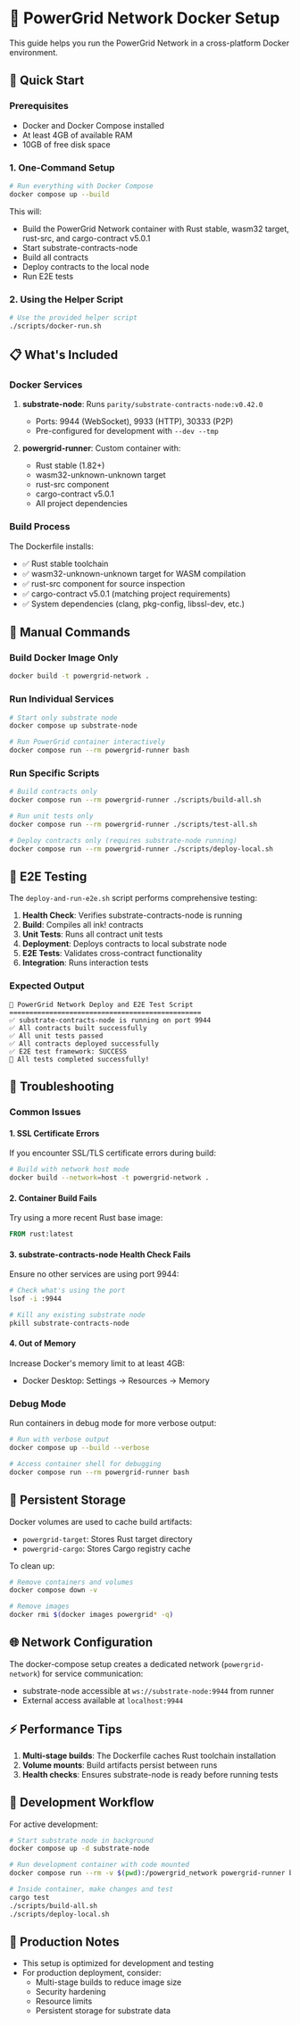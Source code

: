 # 🐳 PowerGrid Network Docker Setup

This guide helps you run the PowerGrid Network in a cross-platform Docker environment.

## 🚀 Quick Start

### Prerequisites
- Docker and Docker Compose installed
- At least 4GB of available RAM
- 10GB of free disk space

### 1. One-Command Setup
```bash
# Run everything with Docker Compose
docker compose up --build
```

This will:
- Build the PowerGrid Network container with Rust stable, wasm32 target, rust-src, and cargo-contract v5.0.1
- Start substrate-contracts-node
- Build all contracts
- Deploy contracts to the local node
- Run E2E tests

### 2. Using the Helper Script
```bash
# Use the provided helper script
./scripts/docker-run.sh
```

## 📋 What's Included

### Docker Services

1. **substrate-node**: Runs `parity/substrate-contracts-node:v0.42.0`
   - Ports: 9944 (WebSocket), 9933 (HTTP), 30333 (P2P)
   - Pre-configured for development with `--dev --tmp`

2. **powergrid-runner**: Custom container with:
   - Rust stable (1.82+)
   - wasm32-unknown-unknown target
   - rust-src component
   - cargo-contract v5.0.1
   - All project dependencies

### Build Process

The Dockerfile installs:
- ✅ Rust stable toolchain
- ✅ wasm32-unknown-unknown target for WASM compilation
- ✅ rust-src component for source inspection
- ✅ cargo-contract v5.0.1 (matching project requirements)
- ✅ System dependencies (clang, pkg-config, libssl-dev, etc.)

## 🔧 Manual Commands

### Build Docker Image Only
```bash
docker build -t powergrid-network .
```

### Run Individual Services
```bash
# Start only substrate node
docker compose up substrate-node

# Run PowerGrid container interactively
docker compose run --rm powergrid-runner bash
```

### Run Specific Scripts
```bash
# Build contracts only
docker compose run --rm powergrid-runner ./scripts/build-all.sh

# Run unit tests only
docker compose run --rm powergrid-runner ./scripts/test-all.sh

# Deploy contracts only (requires substrate-node running)
docker compose run --rm powergrid-runner ./scripts/deploy-local.sh
```

## 🧪 E2E Testing

The `deploy-and-run-e2e.sh` script performs comprehensive testing:

1. **Health Check**: Verifies substrate-contracts-node is running
2. **Build**: Compiles all ink! contracts
3. **Unit Tests**: Runs all contract unit tests
4. **Deployment**: Deploys contracts to local substrate node
5. **E2E Tests**: Validates cross-contract functionality
6. **Integration**: Runs interaction tests

### Expected Output
```
🚀 PowerGrid Network Deploy and E2E Test Script
================================================
✅ substrate-contracts-node is running on port 9944
✅ All contracts built successfully
✅ All unit tests passed
✅ All contracts deployed successfully
✅ E2E test framework: SUCCESS
🎉 All tests completed successfully!
```

## 🐛 Troubleshooting

### Common Issues

#### 1. SSL Certificate Errors
If you encounter SSL/TLS certificate errors during build:
```bash
# Build with network host mode
docker build --network=host -t powergrid-network .
```

#### 2. Container Build Fails
Try using a more recent Rust base image:
```dockerfile
FROM rust:latest
```

#### 3. substrate-contracts-node Health Check Fails
Ensure no other services are using port 9944:
```bash
# Check what's using the port
lsof -i :9944

# Kill any existing substrate node
pkill substrate-contracts-node
```

#### 4. Out of Memory
Increase Docker's memory limit to at least 4GB:
- Docker Desktop: Settings → Resources → Memory

### Debug Mode
Run containers in debug mode for more verbose output:
```bash
# Run with verbose output
docker compose up --build --verbose

# Access container shell for debugging
docker compose run --rm powergrid-runner bash
```

## 📁 Persistent Storage

Docker volumes are used to cache build artifacts:
- `powergrid-target`: Stores Rust target directory
- `powergrid-cargo`: Stores Cargo registry cache

To clean up:
```bash
# Remove containers and volumes
docker compose down -v

# Remove images
docker rmi $(docker images powergrid* -q)
```

## 🌐 Network Configuration

The docker-compose setup creates a dedicated network (`powergrid-network`) for service communication:
- substrate-node accessible at `ws://substrate-node:9944` from runner
- External access available at `localhost:9944`

## ⚡ Performance Tips

1. **Multi-stage builds**: The Dockerfile caches Rust toolchain installation
2. **Volume mounts**: Build artifacts persist between runs
3. **Health checks**: Ensures substrate-node is ready before running tests

## 📝 Development Workflow

For active development:
```bash
# Start substrate node in background
docker compose up -d substrate-node

# Run development container with code mounted
docker compose run --rm -v $(pwd):/powergrid_network powergrid-runner bash

# Inside container, make changes and test
cargo test
./scripts/build-all.sh
./scripts/deploy-local.sh
```

## 🎯 Production Notes

- This setup is optimized for development and testing
- For production deployment, consider:
  - Multi-stage builds to reduce image size
  - Security hardening
  - Resource limits
  - Persistent storage for substrate data